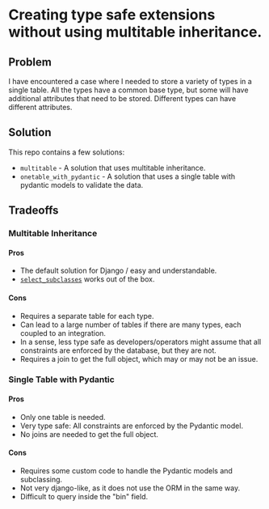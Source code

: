 # Creating type safe extensions without using multitable inheritance.

## Problem

I have encountered a case where I needed to store a variety of types in a single table. All the types have a common 
base type, but some will have additional attributes that need to be stored. Different types can have different 
attributes.

## Solution

This repo contains a few solutions:

- `multitable` - A solution that uses multitable inheritance.
- `onetable_with_pydantic` - A solution that uses a single table with pydantic models to validate the data.

## Tradeoffs

### Multitable Inheritance

#### Pros

 - The default solution for Django / easy and understandable.
 - [`select_subclasses`](https://django-model-utils.readthedocs.io/en/latest/managers.html#inheritancemanager) works out of the box.

#### Cons

- Requires a separate table for each type.
- Can lead to a large number of tables if there are many types, each coupled to an integration.
- In a sense, less type safe as developers/operators might assume that all constraints are enforced by the database, 
but they are not.
- Requires a join to get the full object, which may or may not be an issue.

### Single Table with Pydantic

#### Pros

 - Only one table is needed.
 - Very type safe: All constraints are enforced by the Pydantic model.
 - No joins are needed to get the full object.

#### Cons

- Requires some custom code to handle the Pydantic models and subclassing.
- Not very django-like, as it does not use the ORM in the same way.
- Difficult to query inside the "bin" field.


